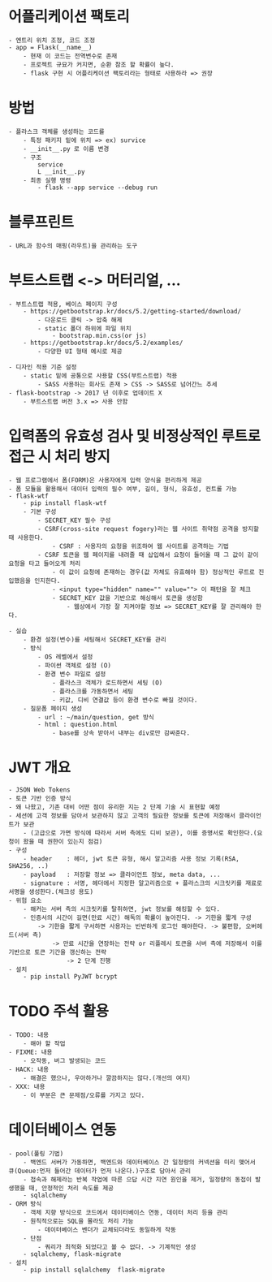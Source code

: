 # 어플리케이션 팩토리
    - 엔트리 위치 조정, 코드 조정
    - app = Flask(__name__)
        - 현재 이 코드는 전역변수로 존재
        - 프로젝트 규묘가 커지면, 순환 참조 할 확률이 높다.
        - flask 구현 시 어플리케이션 팩토리라는 형태로 사용하라 => 권장

# 방법
    - 플라스크 객체를 생성하는 코드를
        - 특정 패키지 밑에 위치 => ex) survice
        - __init__.py 로 이름 변경
        - 구조
            service
            L __init__.py
        - 최종 실행 명령
            - flask --app service --debug run

# 블루프린트
    - URL과 함수의 매핑(라우트)을 관리하는 도구

# 부트스트랩 <-> 머터리얼, ...
    - 부트스트랩 적용, 베이스 페이지 구성
        - https://getbootstrap.kr/docs/5.2/getting-started/download/
            - 다운로드 클릭 -> 압축 해제
            - static 폴더 하위에 파일 위치
                - bootstrap.min.css(or js)
        - https://getbootstrap.kr/docs/5.2/examples/
            - 다양한 UI 형태 예시로 제공

    - 디자인 적용 기준 설정
        - static 밑에 공통으로 사용할 CSS(부트스트랩) 적용
            - SASS 사용하는 회사도 존재 > CSS -> SASS로 넘어간느 추세
    - flask-bootstrap -> 2017 년 이후로 업데이트 X
        - 부트스트랩 버전 3.x => 사용 안함

# 입력폼의 유효성 검사 및 비정상적인 루트로 접근 시 처리 방지
    - 웹 프로그램에서 폼(FORM)은 사용자에게 입력 양식을 편리하게 제공
    - 폼 모듈을 활용해서 데이터 입력의 필수 여부, 길이, 형식, 유효성, 컨트롤 가능
    - flask-wtf
        - pip install flask-wtf
        - 기본 구성
            - SECRET_KEY 필수 구성
            - CSRF(cross-site request fogery)라는 웹 사이트 취약점 공격을 방지할 때 사용한다.
                - CSRF : 사용자의 요청을 위조하여 웹 사이트를 공격하는 기법
            - CSRF 토큰을 웹 페이지를 내려줄 때 삽입해서 요청이 들어올 때 그 값이 같이 요청을 타고 들어오게 처리
                - 이 값이 요청에 존재하는 경우(값 자체도 유효해야 함) 정상적인 루트로 진입했음을 인지한다.
                - <input type="hidden" name="" value=""> 이 패턴을 잘 체크
                - SECRET_KEY 값을 기반으로 해싱해서 토큰을 생성함
                    - 웹상에서 가장 잘 지켜야할 정보 => SECRET_KEY를 잘 관리해야 한다.

    - 실습
        - 환경 설정(변수)를 세팅해서 SECRET_KEY를 관리
        - 방식
            - OS 레벨에서 설정
            - 파이썬 객체로 설정 (O)
            - 환경 변수 파일로 설정
                - 플라스크 객체가 로드하면서 세팅 (O)
                - 플라스크를 가동하면서 세팅
                - 키값, 디비 연결값 등이 환경 변수로 빠질 것이다.
        - 질문폼 페이지 생성
            - url : ~/main/question, get 방식
            - html : question.html
                - base를 상속 받아서 내부는 div로만 감싸준다.

# JWT 개요
    - JSON Web Tokens
    - 토큰 기반 인증 방식
    - 왜 나왔고, 기존 대비 어떤 점이 유리한 지는 2 단계 기술 시 표현할 예정
    - 세션에 고객 정보를 담아서 보관하지 않고 고객의 필요한 정보를 토큰에 저장해서 클라이언트가 보관
        - (고급으로 가면 방식에 따라서 서버 측에도 디비 보관), 이를 증명서로 확인한다.(요청이 왔을 때 권한이 있는지 점검)
    - 구성
        - header    : 헤더, jwt 토큰 유형, 해시 알고리즘 사용 정보 기록(RSA, SHA256, ..)
        - payload   : 저장할 정보 => 클라이언트 정보, meta data, ...
        - signature : 서명, 헤더에서 지정한 알고리즘으로 + 플라스크의 시크릿키를 재료로 서명을 생성한다.(체크성 용도)
    - 위험 요소
        - 해커는 서버 측의 시크릿키를 탈취하면, jwt 정보를 해킹할 수 있다.
        - 인증서의 시간이 길면(만료 시간) 해독의 확률이 높아진다. -> 기한을 짧게 구성
            -> 기한을 짧게 구서하면 사용자는 빈번하게 로그인 해야한다. -> 불편함, 오버헤드(서버 측)
                -> 만료 시간을 연장하는 전략 or 리플레시 토큰을 서버 측에 저장해서 이를 기반으로 토큰 기간을 갱신하는 전략
                    -> 2 단계 진행
    - 설치
        - pip install PyJWT bcrypt

# TODO 주석 활용
    - TODO: 내용
        - 해야 할 작업
    - FIXME: 내용
        - 오작동, 버그 발생되는 코드
    - HACK: 내용
        - 해결은 했으나, 우아하거나 깔끔하지는 않다.(개선의 여지)
    - XXX: 내용
        - 이 부분은 큰 문제점/오류를 가지고 있다.

# 데이터베이스 연동
    - pool(풀링 기법)
        - 백엔드 서버가 가동하면, 백엔드와 데이터베이스 간 일정량의 커넥션을 미리 맺어서 큐(Queue:먼저 들어간 데이터가 먼저 나온다.)구조로 담아서 관리
        - 접속과 해제라는 반복 작업에 따른 으답 시간 지연 원인을 제거, 일정량의 동접이 발생했을 때, 안정적인 처리 속도를 제공
        - sqlalchemy
    - ORM 방식
        - 객체 지향 방식으로 코드에서 데이터베이스 연동, 데이터 처리 등을 관리
        - 원칙적으로는 SQL을 몰라도 처리 가능
            - 데이터베이스 벤더가 교체되더라도 동일하게 작동
        - 단점
            - 쿼리가 최적화 되었다고 볼 수 없다. -> 기계적인 생성
        - sqlalchemy, flask-migrate
    - 설치
        - pip install sqlalchemy  flask-migrate
